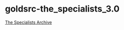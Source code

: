 # goldsrc-the_specialists_3.0
[The Specialists Archive](https://github.com/orgs/The-Specialists-Archive/)